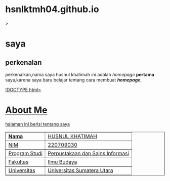 # hsnlktmh04.github.io
<html>
<head>
    <title >homepage saya</title>>
    </head>
    <body>
<h1>saya</h1>
<h2>perkenalan</h2>
    <p>perkenalkan,nama saya husnul khatimah ini adalah <i>homepage</i>
<b>pertama</b> saya,karena saya baru belajar tentang cara membuat <b><i>homepage</i></b>,
    </p>
    <a href="https://library.usu.ac.id/"<perpustakaan usu>
    </body>
    </html><!--akhir dokumen HTML-->
    !DOCTYPE html>
<html library.usu.ac.id="en">
<head>
    <meta charset="UTF-8">
		<meta name="viewport" content="width=device-width, initial-scale=1.0">
		<title>About Me</title>
</head>
<body>
	<h1>About Me</h1>
	<p>halaman ini berisi tentang saya</p>
    <table border="1" cellspacing="0" cellpadding="5">
        <tr>
            <!-- td = tabel data -->
            <td><b>Nama</b></td>
            <td>HUSNUL KHATIMAH</td>
        </tr>
        <tr>
            <td>NIM</td>
            <td>220709030</td>
        </tr>
        <tr>
            <td>Program Studi</td>
            <td>Perpustakaan dan Sains Informasi</td>
        </tr>
        <tr>
            <td>Fakultas</td>
            <td>Ilmu Budaya</td>
        </tr>
        <tr>
            <td>Universitas</td>
            <td>Universitas Sumatera Utara</td>
        </tr>
    </table>
